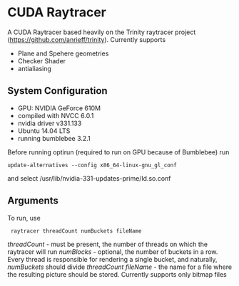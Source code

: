 # CUDA Raytracer

A CUDA Raytracer based heavily on the Trinity raytracer project (https://github.com/anrieff/trinity).
Currently supports
- Plane and Spehere geometries
- Checker Shader
- antialiasing

## System Configuration
- GPU: NVIDIA GeForce 610M
- compiled with NVCC 6.0.1
- nvidia driver v331.133
- Ubuntu 14.04 LTS
- running bumblebee 3.2.1

Вefore running optirun (required to run on GPU because of Bumblebee) run
```
update-alternatives --config x86_64-linux-gnu_gl_conf
```
and select /usr/lib/nvidia-331-updates-prime/ld.so.conf

## Arguments
To run, use
```
 raytracer threadCount numBuckets fileName
```

*threadCount* - must be present, the number of threads on which the raytracer will run
*numBlocks* - optional, the number of buckets in a row. Every thread is responsible for rendering a single bucket, and naturally, *numBuckets* should divide *threadCount*
*fileName* - the name for a file where the resulting picture should be stored. Currently supports only bitmap files
